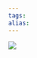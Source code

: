 ```yaml
---
tags: 
alias:
---
```

![](https://img-blog.csdnimg.cn/img_convert/363c86b4f1bb98de0bbedceb7cb57f19.png)

